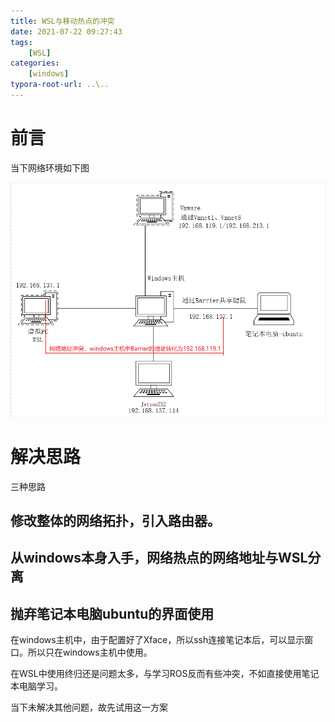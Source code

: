 ```yaml
---
title: WSL与移动热点的冲突
date: 2021-07-22 09:27:43
tags: 
    [WSL] 
categories: 
    [windows]
typora-root-url: ..\..
---
```


# 前言

当下网络环境如下图

![01](/images/WSL与移动热点的冲突/01.png)

# 解决思路

三种思路

## 修改整体的网络拓扑，引入路由器。
## 从windows本身入手，网络热点的网络地址与WSL分离
## 抛弃笔记本电脑ubuntu的界面使用

在windows主机中，由于配置好了Xface，所以ssh连接笔记本后，可以显示窗口。所以只在windows主机中使用。

在WSL中使用终归还是问题太多，与学习ROS反而有些冲突，不如直接使用笔记本电脑学习。

当下未解决其他问题，故先试用这一方案